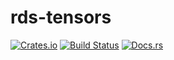 rds-tensors
===========

[![Crates.io](https://img.shields.io/crates/v/rds-tensors.svg)](https://crates.io/crates/rds-tensors)
[![Build Status](https://travis-ci.org/haxelion/rds-tensors.svg?branch=master)](https://travis-ci.org/haxelion/rds-tensors)
[![Docs.rs](https://docs.rs/rds-tensors/badge.svg)](https://docs.rs/rds-tensors)
